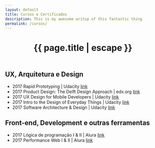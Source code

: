 ```yaml
---
layout: default
title: Cursos e Certificados
description: This is my awesome writup of this fantastic thing
permalink: /cursos/
---
```


<header class="cf measure center f3 mb5">
  <h1 class="f1 fw4">{{ page.title | escape }}</h1>
</header>

<section class="cf measure center f3 mb5">
  <h2 class="f5 fw4 dark-red mt0">UX, Arquitetura e Design</h2>
  <ul class="list pl0 mb5">
    <li class="flex items-baseline mb4">
      <span class="f7 mr4 mono tracked light-silver">2017</span>
      <span class="f3">Rapid Prototyping | Udacity <a class="link dim i blue" href="#">link</a></span>
    </li>
    <li class="flex items-baseline mb4">
      <span class="f7 mr4 mono tracked light-silver">2017</span>
      <span class="f3">Product Design: The Delft Design Approach | edx.org <a class="link dim i blue" href="#">link</a></span>
    </li>
    <li class="flex items-baseline mb4">
      <span class="f7 mr4 mono tracked light-silver">2017</span>
      <span class="f3">UX Design for Mobile Developers | Udacity <a class="link dim i blue" href="#">link</a></span>
    </li>
    <li class="flex items-baseline mb4">
      <span class="f7 mr4 mono tracked light-silver">2017</span>
      <span class="f3">Intro to the Design of Everyday Things | Udacity <a class="link dim i blue" href="#">link</a></span>
    </li>
    <li class="flex items-baseline mb4">
      <span class="f7 mr4 mono tracked light-silver">2017</span>
      <span class="f3">Software Architecture & Design | Udacity <a class="link dim i blue" href="#">link</a></span>
    </li>
  </ul>

  <h2 class="f5 fw4 dark-red mt0">Front-end, Development e outras ferramentas</h2>
  <ul class="list pl0">
    <li class="flex items-baseline mb4">
      <span class="f7 mr4 mono tracked light-silver">2017</span>
      <span class="f3">Lógica de programação I & II | Alura <a class="link dim i blue" href="#">link</a></span>
    </li>
    <li class="flex items-baseline mb4">
      <span class="f7 mr4 mono tracked light-silver">2017</span>
      <span class="f3">Performance Web I & II | Alura <a class="link dim i blue" href="#">link</a></span>
    </li>
  </ul>
</section>